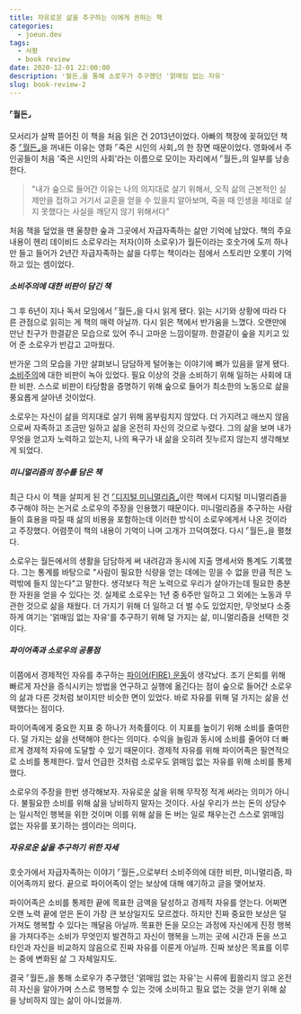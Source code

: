 ```yaml
---
title: 자유로운 삶을 추구하는 이에게 권하는 책
categories:
  - joeun.dev
tags:
  - 서평
  - book review
date: 2020-12-01 22:00:00
description: ⌜월든⌟을 통해 소로우가 추구했던 '얽매임 없는 자유'
slug: book-review-2
---
```


#### ⌜월든⌟

모서리가 살짝 뜯어진 이 책을 처음 읽은 건 2013년이었다. 아빠의 책장에 꽂혀있던 책 중 [⌜월든⌟](https://www.aladin.co.kr/shop/wproduct.aspx?ItemId=12840843)을 꺼내든 이유는 영화 ⌜죽은 시인의 사회⌟의 한 장면 때문이었다. 영화에서 주인공들이 처음 '죽은 시인의 사회'라는 이름으로 모이는 자리에서 ⌜월든⌟의 일부를 낭송한다.

> "내가 숲으로 들어간 이유는 나의 의지대로 살기 위해서, 오직 삶의 근본적인 실제만을 접하고 거기서 교훈을 얻을 수 있을지 알아보며, 죽을 때 인생을 제대로 살지 못했다는 사실을 깨닫지 않기 위해서다"

처음 책을 덮었을 땐 울창한 숲과 그곳에서 자급자족하는 삶만 기억에 남았다. 책의 주요 내용이 헨리 데이비드 소로우라는 저자(이하 소로우)가 월든이라는 호숫가에 도끼 하나만 들고 들어가 2년간 자급자족하는 삶을 다루는 책이라는 점에서 스토리만 오롯이 기억하고 있는 셈이었다.

##### 소비주의에 대한 비판이 담긴 책

그 후 6년이 지나 독서 모임에서 ⌜월든⌟을 다시 읽게 됐다. 읽는 시기와 상황에 따라 다른 관점으로 읽히는 게 책의 매력 아닐까. 다시 읽은 책에서 반가움을 느꼈다. 오랜만에 만난 친구가 한결같은 모습으로 있어 주니 고마운 느낌이랄까. 한결같이 숲을 지키고 있어 준 소로우가 반갑고 고마웠다.

반가운 그의 모습을 가만 살펴보니 담담하게 털어놓는 이야기에 뼈가 있음을 알게 됐다. [소비주의](https://ko.wikipedia.org/wiki/%EC%86%8C%EB%B9%84%EC%A3%BC%EC%9D%98)에 대한 비판이 녹아 있었다. 필요 이상의 것을 소비하기 위해 일하는 사회에 대한 비판. 스스로 비판이 타당함을 증명하기 위해 숲으로 들어가 최소한의 노동으로 삶을 풍요롭게 살아낸 것이었다.

소로우는 자신이 삶을 의지대로 살기 위해 몸부림치지 않았다. 더 가지려고 애쓰지 않음으로써 자족하고 조금만 일하고 삶을 온전히 자신의 것으로 누렸다. 그의 삶을 보며 내가 무엇을 얻고자 노력하고 있는지, 나의 욕구가 내 삶을 오히려 짓누르지 않는지 생각해보게 되었다.

##### 미니멀리즘의 정수를 담은 책

최근 다시 이 책을 살피게 된 건 [⌜디지털 미니멀리즘⌟](https://www.aladin.co.kr/shop/wproduct.aspx?ItemId=193411126)이란 책에서 디지털 미니멀리즘을 추구해야 하는 논거로 소로우의 주장을 인용했기 때문이다. 미니멀리즘을 추구하는 사람들이 효용을 따질 때 삶의 비용을 포함하는데 이러한 방식이 소로우에게서 나온 것이라고 주장했다. 어렴풋이 책의 내용이 기억이 나며 고개가 끄덕여졌다. 다시 ⌜월든⌟을 펼쳤다.

소로우는 월든에서의 생활을 담담하게 써 내려감과 동시에 지출 명세서와 통계도 기록했다. 그는 통계를 바탕으로 "사람이 필요한 식량을 얻는 데에는 믿을 수 없을 만큼 적은 노력밖에 들지 않는다"고 말한다. 생각보다 적은 노력으로 우리가 살아가는데 필요한 충분한 자원을 얻을 수 있다는 것. 실제로 소로우는 1년 중 6주만 일하고 그 외에는 노동과 무관한 것으로 삶을 채웠다. 더 가지기 위해 더 일하고 더 벌 수도 있었지만, 무엇보다 소중하게 여기는 '얽매임 없는 자유'를 추구하기 위해 덜 가지는 삶, 미니멀리즘을 선택한 것이다.

##### 파이어족과 소로우의 공통점

이쯤에서 경제적인 자유를 추구하는 [파이어(FIRE) 운동](https://en.wikipedia.org/wiki/FIRE_movement)이 생각났다. 조기 은퇴를 위해 빠르게 자산을 증식시키는 방법을 연구하고 실행에 옮긴다는 점이 숲으로 들어간 소로우의 삶과 다른 것처럼 보이지만 비슷한 면이 있었다. 바로 자유를 위해 덜 가지는 삶을 선택했다는 점이다.

파이어족에게 중요한 지표 중 하나가 저축률이다. 이 지표를 높이기 위해 소비를 줄여한다. 덜 가지는 삶을 선택해야 한다는 의미다. 수익을 늘림과 동시에 소비를 줄어야 더 빠르게 경제적 자유에 도달할 수 있기 때문이다. 경제적 자유를 위해 파이어족은 필연적으로 소비를 통제한다. 앞서 언급한 것처럼 소로우도 얽매임 없는 자유를 위해 소비를 통제했다.

소로우의 주장을 한번 생각해보자. 자유로운 삶을 위해 무작정 적게 써라는 의미가 아니다. 불필요한 소비를 위해 삶을 낭비하지 말자는 것이다. 사실 우리가 쓰는 돈의 상당수는 일시적인 행복을 위한 것이며 이를 위해 삶을 돈 버는 일로 채우는건 스스로 얽매임 없는 자유를 포기하는 셈이라는 의미다.

##### 자유로운 삶을 추구하기 위한 자세

호숫가에서 자급자족하는 이야기 ⌜월든⌟으로부터 소비주의에 대한 비판, 미니멀리즘, 파이어족까지 왔다. 끝으로 파이어족이 얻는 보상에 대해 얘기하고 글을 맺어보자.

파이어족은 소비를 통제한 끝에 목표한 금액을 달성하고 경제적 자유를 얻는다. 어쩌면 오랜 노력 끝에 얻은 돈이 가장 큰 보상일지도 모르겠다. 하지만 진짜 중요한 보상은 덜 가져도 행복할 수 있다는 깨달음 아닐까. 목표한 돈을 모으는 과정에 자신에게 진정 행복을 가져다주는 소비가 무엇인지 발견하고 자신이 행복을 느끼는 곳에 시간과 돈을 쓰고 타인과 자신을 비교하지 않음으로 진짜 자유를 이룬게 아닐까. 진짜 보상은 목표를 이루는 중에 변화된 삶 그 자체일지도.

결국 ⌜월든⌟을 통해 소로우가 추구했던 '얽매임 없는 자유'는 시류에 휩쓸리지 않고 온전히 자신을 알아가며 스스로 행복할 수 있는 것에 소비하고 필요 없는 것을 얻기 위해 삶을 낭비하지 않는 삶이 아니었을까.
